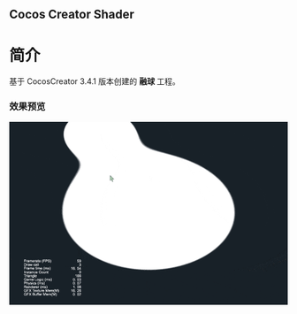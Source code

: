 ## Cocos Creator Shader

# 简介
基于 CocosCreator 3.4.1 版本创建的 **融球** 工程。

### 效果预览
![image](../../gif/202202/2022022413.gif)